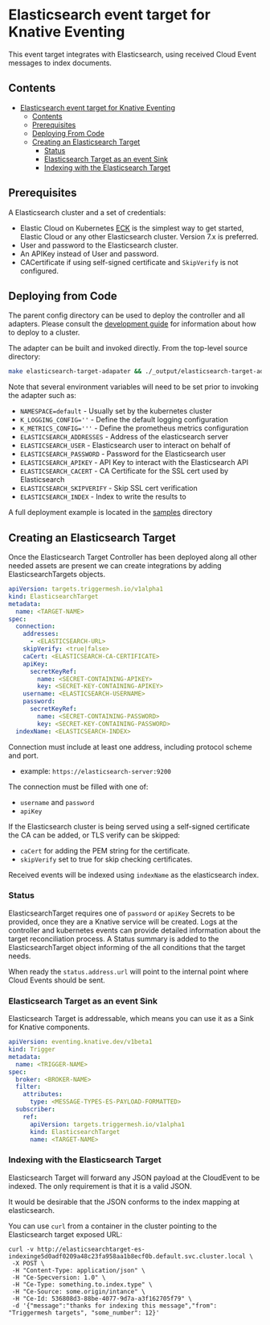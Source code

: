 # Elasticsearch event target for Knative Eventing

This event target integrates with Elasticsearch, using received Cloud Event messages to index documents.

## Contents

- [Elasticsearch event target for Knative Eventing](#elasticsearch-event-target-for-knative-eventing)
  - [Contents](#contents)
  - [Prerequisites](#prerequisites)
  - [Deploying From Code](#deploying-from-code)
  - [Creating an Elasticsearch Target](#creating-an-elasticsearch-target)
    - [Status](#status)
    - [Elasticsearch Target as an event Sink](#elasticsearch-target-as-an-event-sink)
    - [Indexing with the Elasticsearch Target](#indexing-with-the-elasticsearch-target)

## Prerequisites

A Elasticsearch cluster and a set of credentials:

- Elastic Cloud on Kubernetes [ECK](https://github.com/elastic/cloud-on-k8s/) is the simplest way to get started, Elastic Cloud or any other Elasticsearch cluster. Version 7.x is preferred.
- User and password to the Elasticsearch cluster.
- An APIKey instead of User and password.
- CACertificate if using self-signed certificate and `SkipVerify` is not configured.

## Deploying from Code

The parent config directory can be used to deploy the controller and all adapters. Please
consult the [development guide](../DEVELOPMENT.md) for information about how to deploy to
a cluster.

The adapter can be built and invoked directly.  From the top-level source directory:

```sh
make elasticsearch-target-adapater && ./_output/elasticsearch-target-adapter
```

Note that several environment variables will need to be set prior to invoking the adapter such as:

  - `NAMESPACE=default`        - Usually set by the kubernetes cluster
  - `K_LOGGING_CONFIG=''`      - Define the default logging configuration
  - `K_METRICS_CONFIG='''`     - Define the prometheus metrics configuration
  - `ELASTICSEARCH_ADDRESSES`  - Address of the elasticsearch server
  - `ELASTICSEARCH_USER`       - Elasticsearch user to interact on behalf of
  - `ELASTICSEARCH_PASSWORD`   - Password for the Elasticsearch user
  - `ELASTICSEARCH_APIKEY`     - API Key to interact with the Elasticsearch API 
  - `ELASTICSEARCH_CACERT`     - CA Certificate for the SSL cert used by Elasticsearch
  - `ELASTICSEARCH_SKIPVERIFY` - Skip SSL cert verification
  - `ELASTICSEARCH_INDEX`      - Index to write the results to 

A full deployment example is located in the [samples](../samples/elasticsearch) directory

## Creating an Elasticsearch Target

Once the Elasticsearch Target Controller has been deployed along all other needed assets are present we can create integrations by adding ElasticsearchTargets objects.

```yaml
apiVersion: targets.triggermesh.io/v1alpha1
kind: ElasticsearchTarget
metadata:
  name: <TARGET-NAME>
spec:
  connection:
    addresses:
      - <ELASTICSEARCH-URL>
    skipVerify: <true|false>
    caCert: <ELASTICSEARCH-CA-CERTIFICATE>
    apiKey:
      secretKeyRef:
        name: <SECRET-CONTAINING-APIKEY>
        key: <SECRET-KEY-CONTAINING-APIKEY>
    username: <ELASTICSEARCH-USERNAME>
    password:
      secretKeyRef:
        name: <SECRET-CONTAINING-PASSWORD>
        key: <SECRET-KEY-CONTAINING-PASSWORD>
  indexName: <ELASTICSEARCH-INDEX>
```

Connection must include at least one address, including protocol scheme and port.

- example: `https://elasticsearch-server:9200`

The connection must be filled with one of:

- `username` and `password`
- `apiKey`

If the Elasticsearch cluster is being served using a self-signed certificate the CA can be added, or TLS verify can be skipped:

- `caCert` for adding the PEM string for the certificate.
- `skipVerify` set to true for skip checking certificates.

Received events will be indexed using `indexName` as the elasticsearch index.

### Status

ElasticsearchTarget requires one of `password` or `apiKey` Secrets to be provided, once they are a Knative service will be created. Logs at the controller and kubernetes events can provide detailed information about the target reconciliation process.
A Status summary is added to the ElasticsearchTarget object informing of the all conditions that the target needs.

When ready the `status.address.url` will point to the internal point where Cloud Events should be sent.

### Elasticsearch Target as an event Sink

Elasticsearch Target is addressable, which means you can use it as a Sink for Knative components.

```yaml
apiVersion: eventing.knative.dev/v1beta1
kind: Trigger
metadata:
  name: <TRIGGER-NAME>
spec:
  broker: <BROKER-NAME>
  filter:
    attributes:
      type: <MESSAGE-TYPES-ES-PAYLOAD-FORMATTED>
  subscriber:
    ref:
      apiVersion: targets.triggermesh.io/v1alpha1
      kind: ElasticsearchTarget
      name: <TARGET-NAME>
```

### Indexing with the Elasticsearch Target

Elasticsearch Target will forward any JSON payload at the CloudEvent to be indexed. The only requirement is that it is a valid JSON.

It would be desirable that the JSON conforms to the index mapping at elasticsearch.

You can use `curl` from a container in the cluster pointing to the Elasticsearch target exposed URL:

```console
curl -v http://elasticsearchtarget-es-indexinge5d0adf0209a48c23fa958aa1b8ecf0b.default.svc.cluster.local \
 -X POST \
 -H "Content-Type: application/json" \
 -H "Ce-Specversion: 1.0" \
 -H "Ce-Type: something.to.index.type" \
 -H "Ce-Source: some.origin/intance" \
 -H "Ce-Id: 536808d3-88be-4077-9d7a-a3f162705f79" \
 -d '{"message":"thanks for indexing this message","from": "Triggermesh targets", "some_number": 12}'
```
